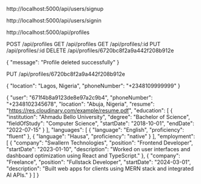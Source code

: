 <!-- api end points  -->
<!-- register a new user -->
http://localhost:5000/api/users/signup

<!-- login user -->
http://localhost:5000/api/users/signin




<!-- profile API START HERE -->

http://localhost:5000/api/profiles

POST /api/profiles
GET /api/profiles
GET /api/profiles/:id
PUT /api/profiles/:id
DELETE /api/profiles/6720bc8f2a9a442f208b912e
 <!-- eg:  -->
 {
  "message": "Profile deleted successfully"
}

PUT /api/profiles/6720bc8f2a9a442f208b912e

<!-- eg:  -->
{
  "location": "Lagos, Nigeria",
  "phoneNumber": "+2348109999999"
}

<!-- json for testing:  -->
{
  "user": "671f4b8a9123de8e97a2c9b4",
  "phoneNumber": "+2348102345678",
  "location": "Abuja, Nigeria",
  "resume": "https://res.cloudinary.com/example/resume.pdf",
  "education": [
    {
      "institution": "Ahmadu Bello University",
      "degree": "Bachelor of Science",
      "fieldOfStudy": "Computer Science",
      "startDate": "2018-10-01",
      "endDate": "2022-07-15"
    }
  ],
  "languages": [
    {
      "language": "English",
      "proficiency": "fluent"
    },
    {
      "language": "Hausa",
      "proficiency": "native"
    }
  ],
  "employment": [
    {
      "company": "Swallern Technologies",
      "position": "Frontend Developer",
      "startDate": "2023-01-10",
      "description": "Worked on user interfaces and dashboard optimization using React and TypeScript."
    },
    {
      "company": "Freelance",
      "position": "Fullstack Developer",
      "startDate": "2024-03-01",
      "description": "Built web apps for clients using MERN stack and integrated AI APIs."
    }
  ]
}

<!-- profile API END HERE -->